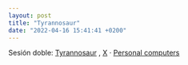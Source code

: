 ```yaml
---
layout: post
title: "Tyrannosaur"
date: "2022-04-16 15:41:41 +0200"
---
```


Sesión doble: [Tyrannosaur](https://letterboxd.com/javier/film/tyrannosaur) , [X](https://letterboxd.com/javier/film/x-2022) · [Personal computers](https://www.are.na/javier/personal-computers)
